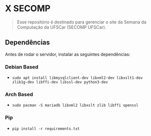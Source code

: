 # X SECOMP
> Esse repositório é destinado para gerenciar o site da Semana
> da Computação da UFSCar (SECOMP UFSCar).

## Dependências
Antes de rodar o servidor, instalar as seguintes dependências:
### Debian Based
- `sudo apt install libmysqlclient-dev libxml2-dev libxslt1-dev zlib1g-dev libffi-dev libssl-dev python3-dev`
### Arch Based
- `sudo pacman -S mariadb libxml2 libxslt zlib libffi openssl`
### Pip
- `pip install -r requirements.txt`
